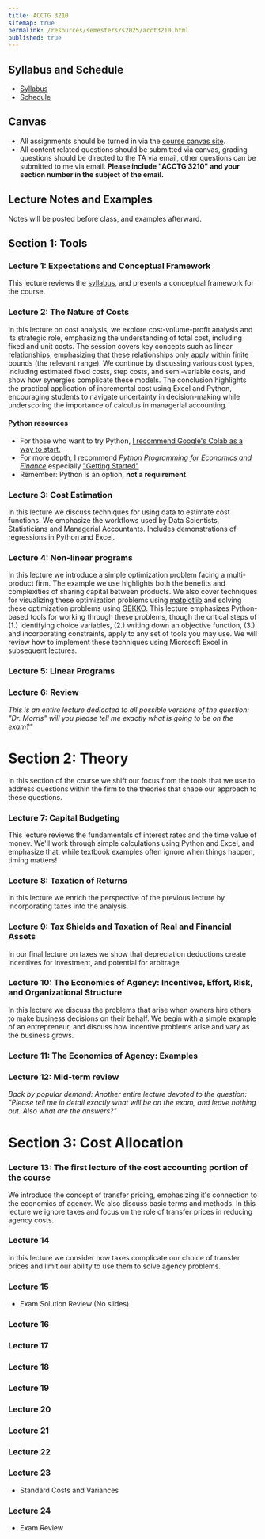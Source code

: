 ```yaml
---
title: ACCTG 3210
sitemap: true
permalink: /resources/semesters/s2025/acct3210.html
published: true
---
```


## Syllabus and Schedule

- [Syllabus](/resources/semesters/s2025/acct3210syl.html)
- [Schedule](https://arthurhowardmorris.github.io/resources/semesters/s2025/acct3210syl.html#course-schedule-and-outline)

## Canvas

- All assignments should be turned in via the [course canvas
site](https://canvas.ust.hk/courses/60833).
- All content related questions should be submitted via canvas, grading
questions should be directed to the TA via email, other questions can be
submitted to me via email. __Please include "ACCTG 3210" and your section
number in the subject of the email.__

## Lecture Notes and Examples

Notes will be posted before class, and examples afterward.

## Section 1: Tools

### Lecture 1: Expectations and Conceptual Framework

This lecture reviews the [syllabus](/resources/semesters/s2025/acct3210Syl.html), and presents a conceptual framework for the course.

<!-- - [Lecture Slides](https://arthurhowardmorris.github.io/assets/slides/acct3210/S1/Lecture1SlidesIntroductiontoMA.slides.html) -->

### Lecture 2: The Nature of Costs  

In this lecture on cost analysis, we explore cost-volume-profit analysis and
its strategic role, emphasizing the understanding of total cost, including
fixed and unit costs. The session covers key concepts such as linear
relationships, emphasizing that these relationships only apply within finite
bounds (the relevant range). We continue by discussing various cost types,
including estimated fixed costs, step costs, and semi-variable costs, and show
how synergies complicate these models. The conclusion highlights the practical
application of incremental cost using Excel and Python, encouraging students to
navigate uncertainty in decision-making while underscoring the importance of
calculus in managerial accounting.

<!-- - [The Nature of Costs (Slides, with Python examples)](https://arthurhowardmorris.github.io/assets/slides/acct3210/S2/Session2Slides.slides.html) -->
<!-- - [Excel Example](https://arthurhowardmorris.github.io/assets/slides/acct3210/S2/Problem1.xlsx) -->

#### Python resources

- For those who want to try Python, [I recommend Google's Colab as a way to start.](https://colab.research.google.com)
- For more depth, I recommend [_Python Programming for Economics and Finance_](https://python-programming.quantecon.org/intro.html) especially ["Getting Started"](https://python-programming.quantecon.org/getting_started.html)
- Remember: Python is an option, __not a requirement__.

### Lecture 3: Cost Estimation

In this lecture we discuss techniques for using data to estimate cost
functions. We emphasize the workflows used by Data Scientists, Statisticians
and Managerial Accountants. Includes demonstrations of regressions in Python
and Excel.

<!-- - [Cost Estimation (Slides, with Python examples)](https://arthurhowardmorris.github.io/assets/slides/acct3210/S3/Lecture3CostEstimation.slides.html) -->
<!-- - [Excel Example](https://arthurhowardmorris.github.io/assets/slides/acct3210/S3/Problem2and3.xlsx) -->
<!-- - [Excel Solver and Analysis Tools Installation Example](https://hkust.zoom.us/rec/share/JS34u7vTilbizUIamCgTx3Qoo1W6CALwyX6S3EwSjKlgdq4Srm4oNhABuGcuEaJr.n8TuwaayQxMFNZ0d) -->

### Lecture 4: Non-linear programs

In this lecture we introduce a simple optimization problem facing a
multi-product firm. The example we use highlights both the benefits and
complexities of sharing capital between products. We also cover techniques for
visualizing these optimization problems using
[matplotlib](https://matplotlib.org) and solving these optimization problems
using [GEKKO](https://gekko.readthedocs.io/en/latest/). This lecture emphasizes
Python-based tools for working through these problems, though the critical
steps of (1.) identifying choice variables, (2.) writing down an objective
function, (3.) and incorporating constraints, apply to any set of tools you may
use. We will review how to implement these techniques using Microsoft Excel in
subsequent lectures.

<!-- - [non-linear programs (Slides, with Python examples)](https://arthurhowardmorris.github.io/assets/slides/acct3210/S4/lecture4nonlinearProgramming.slides.html) -->
<!-- - [Excel Solver Demonstration](https://hkust.zoom.us/rec/share/M38rOhOqmzlzayYjKmWNt4G-y8VpWLSL_WpP24eGsnRSAk7cOJy_1YAymJ4I_sTI.f0oj0kGGvr30iThf) -->
<!-- - [Excel Example](https://arthurhowardmorris.github.io/assets/slides/acct3210/S4/nonlinearexample.xlsx) -->

### Lecture 5: Linear Programs

<!-- - [Solving Linear Programs](https://arthurhowardmorris.github.io/assets/slides/acct3210/S5/SolvingLPs.slides.html) -->
<!-- - [Excel example 1](https://arthurhowardmorris.github.io/assets/slides/acct3210/S5/E1.xlsx) -->
<!-- - [Excel example 2](https://arthurhowardmorris.github.io/assets/slides/acct3210/S5/E2.xlsx) -->
<!-- - [Excel example 3](https://arthurhowardmorris.github.io/assets/slides/acct3210/S5/E3.xlsx) -->

### Lecture 6: Review

_This is an entire lecture dedicated to all possible versions of the question:
"Dr. Morris" will you please tell me exactly what is going to be on the exam?"_

<!-- /Users/cahalcaomh/ArthurHowardMorris.github.io/assets/slides/acct3210/S6/rev_slides.md -->
<!-- <https://arthurhowardmorris.github.io/assets/slides/acct3210/S6/rev_slides.pdf> -->
<!-- - [Review slides](https://arthurhowardmorris.github.io/assets/slides/acct3210/S6/rev_slides.pdf) -->
<!-- - [Review handout](https://arthurhowardmorris.github.io/assets/slides/acct3210/S6/rev_slides_handout.pdf) -->

# Section 2: Theory

In this section of the course we shift our focus from the tools that we use to
address questions within the firm to the theories that shape our approach to
these questions.

### Lecture 7: Capital Budgeting

This lecture reviews the fundamentals of interest rates and the time value of money. We'll work through simple calculations using Python and Excel, and emphasize that, while textbook examples often ignore when things happen, timing matters!

<!-- - [Capital Budgeting](https://arthurhowardmorris.github.io/assets/slides/acct3210/S7/lecture7capitalbudgeting.slides.html) -->
<!-- - [Excel case example](https://arthurhowardmorris.github.io/assets/slides/acct3210/S7/case.xlsx) -->

### Lecture 8: Taxation of Returns

In this lecture we enrich the perspective of the previous lecture by incorporating taxes into the analysis.

<!-- - [Taxation of Returns](https://arthurhowardmorris.github.io/assets/slides/acct3210/S8/lecture8taxes.slides.html) -->
<!-- - [Excel example](https://arthurhowardmorris.github.io/assets/slides/acct3210/S8/AlternativeSavingsVehiclesCalc.xlsx) -->
<!-- https://arthurhowardmorris.github.io/assets/slides/acct3210/S1/Lecture1SlidesIntroductiontoMA.slides.html -->
<!-- https://arthurhowardmorris.github.io/assets/slides/HKJF_slides/MMSW_hkjfc.slides.html -->

### Lecture 9: Tax Shields and Taxation of Real and Financial Assets

In our final lecture on taxes we show that depreciation deductions create incentives for investment, and potential for arbitrage.

<!-- - [Tax Shields and Taxation of Real and Financial Assets](https://arthurhowardmorris.github.io/assets/slides/acct3210/S9/session9realvsfinan.slides.html) -->

### Lecture 10: The Economics of Agency: Incentives, Effort, Risk, and Organizational Structure

In this lecture we discuss the problems that arise when owners hire others to make business decisions on their behalf. We begin with a simple example of an entrepreneur, and discuss how incentive problems arise and vary as the business grows.

<!-- - [The Economics of Agency: Incentives and Managerial Compensation](https://arthurhowardmorris.github.io/assets/slides/acct3210/S10/session10incentives.slides.html) -->

### Lecture 11: The Economics of Agency: Examples

<!-- - [The Economics of Agency: Organizational Architecture](https://arthurhowardmorris.github.io/assets/slides/acct3210/S11/MoreIncentives.slides.html) -->

### Lecture 12: Mid-term review

_Back by popular demand: Another entire lecture devoted to the question: "Please tell me in detail exactly what will be on the exam, and leave nothing out. Also what are the answers?"_

<!-- - [Review slides](https://arthurhowardmorris.github.io/assets/slides/acct3210/S12/rev_slides.pdf) -->

# Section 3: Cost Allocation

<!--TODO: address the notion of the resource bargin here-->

<!-- In this section of the course we begin by discussing how the cost information is used to generate transfer prices, which exist to pass capital allocation  -->

### Lecture 13: The first lecture of the cost accounting portion of the course

We introduce the concept of transfer pricing, emphasizing it's connection to
the economics of agency. We also discuss basic terms and methods. In this
lecture we ignore taxes and focus on the role of transfer prices in reducing
agency costs.

<!-- - [Responsibility Accounting and Transfer Pricing](https://arthurhowardmorris.github.io/assets/slides/acct3210/S13/transferpricing.slides.html) -->

### Lecture 14

In this lecture we consider how taxes complicate our choice of transfer prices and limit our ability to use them to solve agency problems.

<!-- - [Multinational Transfer Pricing and Taxation (_without solutions_)](https://arthurhowardmorris.github.io/assets/slides/acct3210/S14/vik_slides.pdf) -->
<!-- - [Multinational Transfer Pricing and Taxation (_solution_)](https://arthurhowardmorris.github.io/assets/slides/acct3210/S14/vik_solution_slides.pdf) -->
<!-- _Note that the full solution to this case will be posted __after__ today's lecture._ -->

<!-- - [Vik-Giger Solution](https://arthurhowardmorris.github.io/assets/slides/acct3210/S14/vik_solution_slides.html)  -->
<!-- [pdf version](https://arthurhowardmorris.github.io/assets/slides/acct3210/S14/vik_solution_slides_handouts.pdf) -->

### Lecture 15

- Exam Solution Review (No slides)

### Lecture 16

<!-- - [Cost Allocation: Theory (slides)](https://arthurhowardmorris.github.io/assets/slides/acct3210/S16/costallocation1_slides.pdf) -->
<!-- - [Cost Allocation: Theory (handout)](https://arthurhowardmorris.github.io/assets/slides/acct3210/S16/costallocation1_slides_handouts.pdf) -->

### Lecture 17

<!-- - [Traditional Cost Allocation: In Practice (slides)](https://arthurhowardmorris.github.io/assets/slides/acct3210/S17/costallocation2_slides.pdf) -->
<!-- - [Traditional Cost Allocation: In Practice (handout)](https://arthurhowardmorris.github.io/assets/slides/acct3210/S17/costallocation2_slides_handouts.pdf) -->

### Lecture 18

<!-- - [Modern Cost Allocation (slides)](https://arthurhowardmorris.github.io/assets/slides/acct3210/S18/costallocation3_slides.pdf) -->
<!-- - [Modern Cost Allocation (handout)](https://arthurhowardmorris.github.io/assets/slides/acct3210/S18/costallocation3_slides_handouts.pdf) -->

### Lecture 19

<!-- - [Absorption Costing (slides)](https://arthurhowardmorris.github.io/assets/slides/acct3210/S19/problems.pdf) -->
<!-- - [Absorption Costing (handout)](https://arthurhowardmorris.github.io/assets/slides/acct3210/S19/problems_handouts.pdf) -->

### Lecture 20

<!-- - [Absorption vs. Variable Costing (slides)](https://arthurhowardmorris.github.io/assets/slides/acct3210/S20/problems.pdf) -->
<!-- - [Absorption vs. Variable Costing (handout)](https://arthurhowardmorris.github.io/assets/slides/acct3210/S20/problems_handouts.pdf) -->

### Lecture 21

<!-- - [Activity Based Costing (slides)](https://arthurhowardmorris.github.io/assets/slides/acct3210/S21/slides.pdf) -->
<!-- - [Activity Based Costing (handout)](https://arthurhowardmorris.github.io/assets/slides/acct3210/S21/slides_handouts.pdf) -->

### Lecture 22

<!-- - [Budgeting (slides)](https://arthurhowardmorris.github.io/assets/slides/acct3210/S22/slides.pdf) -->
<!-- - [Budgeting (handout)](https://arthurhowardmorris.github.io/assets/slides/acct3210/S22/slides_handouts.pdf) -->

### Lecture 23

- Standard Costs and Variances

<!-- - [Standard Costs and Variances (slides)](https://arthurhowardmorris.github.io/assets/slides/acct3210/S23/slides.pdf) -->
<!-- - [Standard Costs and Variances (handout)](https://arthurhowardmorris.github.io/assets/slides/acct3210/S23/slides_handouts.pdf) -->

### Lecture 24

<!-- - Variances with a soupcon of CYBERNETICS!  -->

<!-- ### Lecture 25: -->

- Exam Review

<!-- - [Exam Review (slides)](https://arthurhowardmorris.github.io/assets/slides/acct3210/S24/slides.pdf) -->
<!-- - [Exam Review (handout)](https://arthurhowardmorris.github.io/assets/slides/acct3210/S24/slides_handouts.pdf) -->
